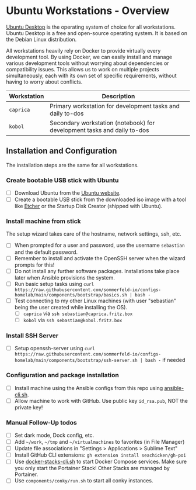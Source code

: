 # Ubuntu Workstations - Overview

[Ubuntu Desktop](https://ubuntu.com/download/desktop) is the operating system of choice for all workstations. Ubuntu Desktop is a free and open-source operating system. It is based on the Debian Linux distribution.

All workstations heavily rely on Docker to provide virtually every development tool. By using Docker, we can easily install and manage various development tools without worrying about dependencies or compatibility issues. This allows us to work on multiple projects simultaneously, each with its own set of specific requirements, without having to worry about conflicts.

| Workstation | Description                                                             |
| ----------- | ----------------------------------------------------------------------- |
| `caprica`   | Primary workstation for development tasks and daily to-dos              |
| `kobol`     | Secondary workstation (notebook) for development tasks and daily to-dos |

## Installation and Configuration

The installation steps are the same for all workstations.

### Create bootable USB stick with Ubuntu

- [ ] Download Ubuntu from the [Ubuntu website](https://ubuntu.com).
- [ ] Create a bootable USB stick from the downloaded iso image with a tool like [Etcher](https://www.balena.io/etcher) or the Startup Disk Creator (shipped with Ubuntu).

### Install machine from stick

The setup wizard takes care of the hostname, network settings, ssh, etc.

- [ ] When prompted for a user and password, use the username `sebastian` and the default password.
- [ ] Remember to install and activate the OpenSSH server when the wizard prompts for this!
- [ ] Do not install any further software packages. Installations take place later when Ansible provisions the system.
- [ ] Run basic setup tasks using `curl https://raw.githubusercontent.com/sommerfeld-io/configs-homelab/main/components/bootstrap/basics.sh | bash -`
- [ ] Test connecting to my other Linux machines (with user "sebastian" being the user created while installing the OS).
    - [ ] `caprica` via `ssh sebastian@caprica.fritz.box`
    - [ ] `kobol` via `ssh sebastian@kobol.fritz.box`

### Install SSH Server

- [ ] Setup openssh-server using `curl https://raw.githubusercontent.com/sommerfeld-io/configs-homelab/main/components/bootstrap/ssh-server.sh | bash -` if needed

### Configuration and package installation

- [ ] Install machine using the Ansible configs from this repo using [ansible-cli.sh](../../api-docs/scripts/ansible-cli.md).
- [ ] Allow machine to work with GitHub. Use public key `id_rsa.pub`, NOT the private key!

### Manual Follow-Up todos

- [ ] Set dark mode, Dock config, etc.
- [ ] Add `~/work`, `~/tmp` and `~/virtualmachines` to favorites (in File Manager)
- [ ] Update file associations in "Settings > Applications > Sublime Text"
- [ ] Install GitHub CLI extensions: `gh extension install seachicken/gh-poi`
- [ ] Use [docker-stacks-cli.sh](../../api-docs/scripts/docker-stacks-cli.md) to start Docker Compose services. Make sure you only start the Portainer Stack! Other Stacks are managed by Portainer.
- [ ] Use `components/conky/run.sh` to start all conky instances.
